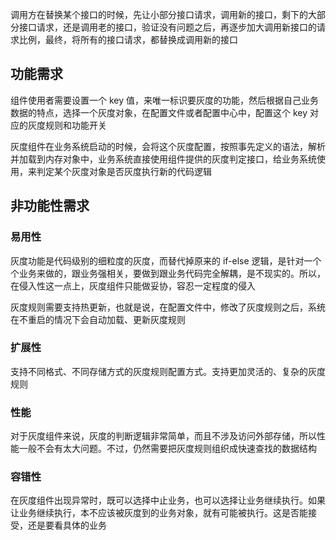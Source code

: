 调用方在替换某个接口的时候，先让小部分接口请求，调用新的接口，剩下的大部分接口请求，还是调用老的接口，验证没有问题之后，再逐步加大调用新接口的请求比例，最终，将所有的接口请求，都替换成调用新的接口


## 功能需求
组件使用者需要设置一个 key 值，来唯一标识要灰度的功能，然后根据自己业务数据的特点，选择一个灰度对象，在配置文件或者配置中心中，配置这个 key 对应的灰度规则和功能开关

灰度组件在业务系统启动的时候，会将这个灰度配置，按照事先定义的语法，解析并加载到内存对象中，业务系统直接使用组件提供的灰度判定接口，给业务系统使用，来判定某个灰度对象是否灰度执行新的代码逻辑


## 非功能性需求
### 易用性
灰度功能是代码级别的细粒度的灰度，而替代掉原来的 if-else 逻辑，是针对一个个业务来做的，跟业务强相关，要做到跟业务代码完全解耦，是不现实的。所以，在侵入性这一点上，灰度组件只能做妥协，容忍一定程度的侵入

灰度规则需要支持热更新，也就是说，在配置文件中，修改了灰度规则之后，系统在不重启的情况下会自动加载、更新灰度规则

### 扩展性
支持不同格式、不同存储方式的灰度规则配置方式。支持更加灵活的、复杂的灰度规则

### 性能
对于灰度组件来说，灰度的判断逻辑非常简单，而且不涉及访问外部存储，所以性能一般不会有太大问题。不过，仍然需要把灰度规则组织成快速查找的数据结构

### 容错性
在灰度组件出现异常时，既可以选择中止业务，也可以选择让业务继续执行。如果让业务继续执行，本不应该被灰度到的业务对象，就有可能被执行。这是否能接受，还是要看具体的业务

